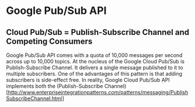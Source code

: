# Google Pub/Sub API

## Cloud Pub/Sub = Publish-Subscribe Channel and Competing Consumers

Google Pub/Sub API comes with a quota of 10,000 messages per second across up to 10,000 topics.  At the nucleus of the Google Cloud Pub/Sub is Publish-Subscribe Channel.  It delivers a single message published to it to multiple subscribers.  One of the advantages of this pattern is that adding subscribers is side-effect free.  In reality, Google Cloud Pub/Sub API implements both the (Publish-Subscribe Channel)[http://www.enterpriseintegrationpatterns.com/patterns/messaging/PublishSubscribeChannel.html]
